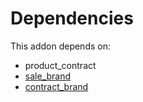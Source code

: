 # Dependencies

This addon depends on:

- product_contract
- [sale_brand](https://github.com/bringout/oca-technical)
- [contract_brand](https://github.com/bringout/oca-technical)
